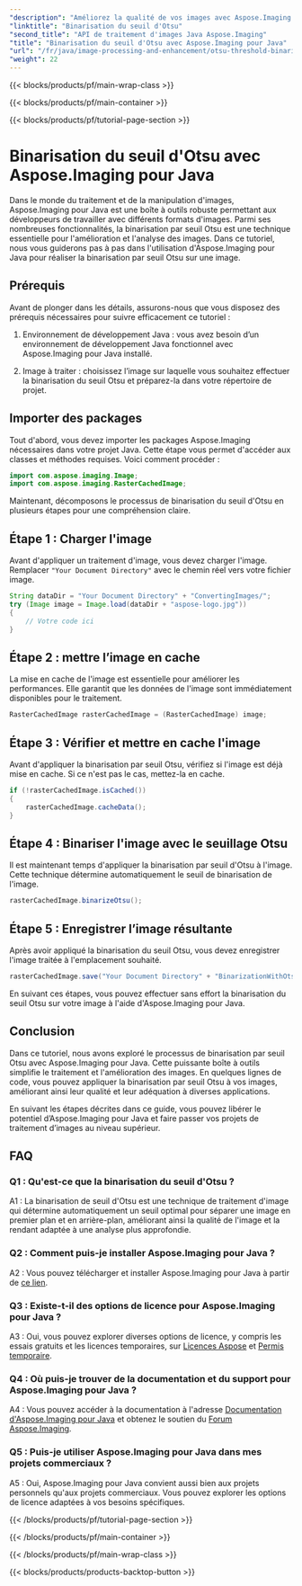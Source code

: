 ```yaml
---
"description": "Améliorez la qualité de vos images avec Aspose.Imaging pour la binarisation par seuil Otsu de Java. Suivez notre guide étape par étape pour un traitement d'image optimal."
"linktitle": "Binarisation du seuil d'Otsu"
"second_title": "API de traitement d'images Java Aspose.Imaging"
"title": "Binarisation du seuil d'Otsu avec Aspose.Imaging pour Java"
"url": "/fr/java/image-processing-and-enhancement/otsu-threshold-binarization/"
"weight": 22
---
```


{{< blocks/products/pf/main-wrap-class >}}

{{< blocks/products/pf/main-container >}}

{{< blocks/products/pf/tutorial-page-section >}}

# Binarisation du seuil d'Otsu avec Aspose.Imaging pour Java

Dans le monde du traitement et de la manipulation d'images, Aspose.Imaging pour Java est une boîte à outils robuste permettant aux développeurs de travailler avec différents formats d'images. Parmi ses nombreuses fonctionnalités, la binarisation par seuil Otsu est une technique essentielle pour l'amélioration et l'analyse des images. Dans ce tutoriel, nous vous guiderons pas à pas dans l'utilisation d'Aspose.Imaging pour Java pour réaliser la binarisation par seuil Otsu sur une image.

## Prérequis

Avant de plonger dans les détails, assurons-nous que vous disposez des prérequis nécessaires pour suivre efficacement ce tutoriel :

1. Environnement de développement Java : vous avez besoin d’un environnement de développement Java fonctionnel avec Aspose.Imaging pour Java installé.

2. Image à traiter : choisissez l’image sur laquelle vous souhaitez effectuer la binarisation du seuil Otsu et préparez-la dans votre répertoire de projet.

## Importer des packages

Tout d'abord, vous devez importer les packages Aspose.Imaging nécessaires dans votre projet Java. Cette étape vous permet d'accéder aux classes et méthodes requises. Voici comment procéder :

```java
import com.aspose.imaging.Image;
import com.aspose.imaging.RasterCachedImage;
```

Maintenant, décomposons le processus de binarisation du seuil d'Otsu en plusieurs étapes pour une compréhension claire.

## Étape 1 : Charger l'image


Avant d'appliquer un traitement d'image, vous devez charger l'image. Remplacer `"Your Document Directory"` avec le chemin réel vers votre fichier image. 

```java
String dataDir = "Your Document Directory" + "ConvertingImages/";
try (Image image = Image.load(dataDir + "aspose-logo.jpg"))
{
    // Votre code ici
}
```

## Étape 2 : mettre l’image en cache

La mise en cache de l'image est essentielle pour améliorer les performances. Elle garantit que les données de l'image sont immédiatement disponibles pour le traitement.

```java
RasterCachedImage rasterCachedImage = (RasterCachedImage) image;
```

## Étape 3 : Vérifier et mettre en cache l'image

Avant d'appliquer la binarisation par seuil Otsu, vérifiez si l'image est déjà mise en cache. Si ce n'est pas le cas, mettez-la en cache.

```java
if (!rasterCachedImage.isCached())
{
    rasterCachedImage.cacheData();
}
```

## Étape 4 : Binariser l'image avec le seuillage Otsu

Il est maintenant temps d'appliquer la binarisation par seuil d'Otsu à l'image. Cette technique détermine automatiquement le seuil de binarisation de l'image.

```java
rasterCachedImage.binarizeOtsu();
```

## Étape 5 : Enregistrer l’image résultante

Après avoir appliqué la binarisation du seuil Otsu, vous devez enregistrer l'image traitée à l'emplacement souhaité.

```java
rasterCachedImage.save("Your Document Directory" + "BinarizationWithOtsuThreshold_out.jpg");
```

En suivant ces étapes, vous pouvez effectuer sans effort la binarisation du seuil Otsu sur votre image à l'aide d'Aspose.Imaging pour Java.

## Conclusion

Dans ce tutoriel, nous avons exploré le processus de binarisation par seuil Otsu avec Aspose.Imaging pour Java. Cette puissante boîte à outils simplifie le traitement et l'amélioration des images. En quelques lignes de code, vous pouvez appliquer la binarisation par seuil Otsu à vos images, améliorant ainsi leur qualité et leur adéquation à diverses applications.

En suivant les étapes décrites dans ce guide, vous pouvez libérer le potentiel d’Aspose.Imaging pour Java et faire passer vos projets de traitement d’images au niveau supérieur.

## FAQ

### Q1 : Qu'est-ce que la binarisation du seuil d'Otsu ?

A1 : La binarisation de seuil d'Otsu est une technique de traitement d'image qui détermine automatiquement un seuil optimal pour séparer une image en premier plan et en arrière-plan, améliorant ainsi la qualité de l'image et la rendant adaptée à une analyse plus approfondie.

### Q2 : Comment puis-je installer Aspose.Imaging pour Java ?

A2 : Vous pouvez télécharger et installer Aspose.Imaging pour Java à partir de [ce lien](https://releases.aspose.com/imaging/java/).

### Q3 : Existe-t-il des options de licence pour Aspose.Imaging pour Java ?

A3 : Oui, vous pouvez explorer diverses options de licence, y compris les essais gratuits et les licences temporaires, sur [Licences Aspose](https://purchase.aspose.com/buy) et [Permis temporaire](https://purchase.aspose.com/temporary-license/).

### Q4 : Où puis-je trouver de la documentation et du support pour Aspose.Imaging pour Java ?

A4 : Vous pouvez accéder à la documentation à l'adresse [Documentation d'Aspose.Imaging pour Java](https://reference.aspose.com/imaging/java/) et obtenez le soutien du [Forum Aspose.Imaging](https://forum.aspose.com/).

### Q5 : Puis-je utiliser Aspose.Imaging pour Java dans mes projets commerciaux ?

A5 : Oui, Aspose.Imaging pour Java convient aussi bien aux projets personnels qu'aux projets commerciaux. Vous pouvez explorer les options de licence adaptées à vos besoins spécifiques.

{{< /blocks/products/pf/tutorial-page-section >}}

{{< /blocks/products/pf/main-container >}}

{{< /blocks/products/pf/main-wrap-class >}}

{{< blocks/products/products-backtop-button >}}